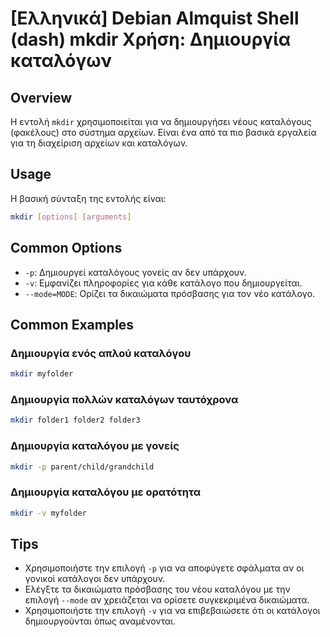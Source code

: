 # [Ελληνικά] Debian Almquist Shell (dash) mkdir Χρήση: Δημιουργία καταλόγων

## Overview
Η εντολή `mkdir` χρησιμοποιείται για να δημιουργήσει νέους καταλόγους (φακέλους) στο σύστημα αρχείων. Είναι ένα από τα πιο βασικά εργαλεία για τη διαχείριση αρχείων και καταλόγων.

## Usage
Η βασική σύνταξη της εντολής είναι:

```bash
mkdir [options] [arguments]
```

## Common Options
- `-p`: Δημιουργεί καταλόγους γονείς αν δεν υπάρχουν.
- `-v`: Εμφανίζει πληροφορίες για κάθε κατάλογο που δημιουργείται.
- `--mode=MODE`: Ορίζει τα δικαιώματα πρόσβασης για τον νέο κατάλογο.

## Common Examples
### Δημιουργία ενός απλού καταλόγου
```bash
mkdir myfolder
```

### Δημιουργία πολλών καταλόγων ταυτόχρονα
```bash
mkdir folder1 folder2 folder3
```

### Δημιουργία καταλόγου με γονείς
```bash
mkdir -p parent/child/grandchild
```

### Δημιουργία καταλόγου με ορατότητα
```bash
mkdir -v myfolder
```

## Tips
- Χρησιμοποιήστε την επιλογή `-p` για να αποφύγετε σφάλματα αν οι γονικοί κατάλογοι δεν υπάρχουν.
- Ελέγξτε τα δικαιώματα πρόσβασης του νέου καταλόγου με την επιλογή `--mode` αν χρειάζεται να ορίσετε συγκεκριμένα δικαιώματα.
- Χρησιμοποιήστε την επιλογή `-v` για να επιβεβαιώσετε ότι οι κατάλογοι δημιουργούνται όπως αναμένονται.